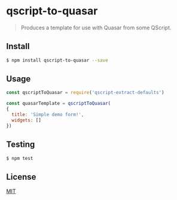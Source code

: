 # qscript-to-quasar

> Produces a template for use with Quasar from some QScript.

## <a name="install"></a>Install
```bash
$ npm install qscript-to-quasar --save
```

## <a name="usage"></a>Usage

```javascript
const qscriptToQuasar = require('qscript-extract-defaults')

const quasarTemplate = qscriptToQuasar(
{
  title: 'Simple demo form!',
  widgets: []
})

```

## <a name="test"></a>Testing

```bash
$ npm test
```

## <a name="license"></a>License
[MIT](https://github.com/wmfs/qscript/blob/master/LICENSE)
